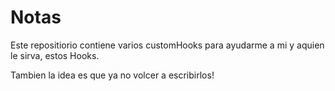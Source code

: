 # Notas

Este repositiorio contiene varios customHooks para ayudarme a mi y aquien le sirva, estos Hooks.

Tambien la idea es que ya no volcer a escribirlos!